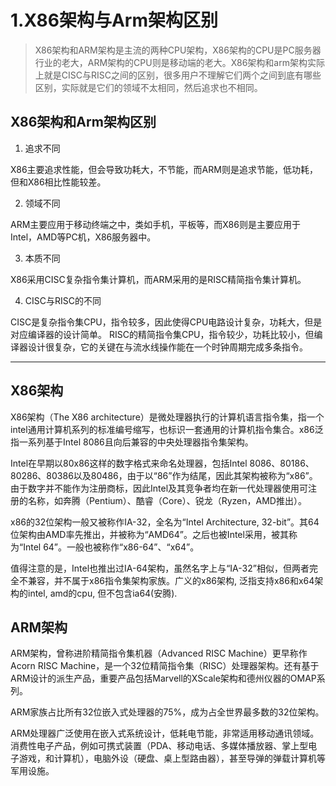 # 1.X86架构与Arm架构区别

> X86架构和ARM架构是主流的两种CPU架构，X86架构的CPU是PC服务器行业的老大，ARM架构的CPU则是移动端的老大。X86架构和arm架构实际上就是CISC与RISC之间的区别，很多用户不理解它们两个之间到底有哪些区别，实际就是它们的领域不太相同，然后追求也不相同。

## X86架构和Arm架构区别

1. 追求不同

X86主要追求性能，但会导致功耗大，不节能，而ARM则是追求节能，低功耗，但和X86相比性能较差。

2. 领域不同

ARM主要应用于移动终端之中，类如手机，平板等，而X86则是主要应用于Intel，AMD等PC机，X86服务器中。

3. 本质不同

X86采用CISC复杂指令集计算机，而ARM采用的是RISC精简指令集计算机。

4. CISC与RISC的不同

CISC是复杂指令集CPU，指令较多，因此使得CPU电路设计复杂，功耗大，但是对应编译器的设计简单。
RISC的精简指令集CPU，指令较少，功耗比较小，但编译器设计很复杂，它的关键在与流水线操作能在一个时钟周期完成多条指令。

---
## X86架构

X86架构（The X86 architecture）是微处理器执行的计算机语言指令集，指一个intel通用计算机系列的标准编号缩写，也标识一套通用的计算机指令集合。x86泛指一系列基于Intel 8086且向后兼容的中央处理器指令集架构。

Intel在早期以80x86这样的数字格式来命名处理器，包括Intel 8086、80186、80286、80386以及80486，由于以“86”作为结尾，因此其架构被称为“x86”。由于数字并不能作为注册商标，因此Intel及其竞争者均在新一代处理器使用可注册的名称，如奔腾（Pentium）、酷睿（Core）、锐龙（Ryzen，AMD推出）。

x86的32位架构一般又被称作IA-32，全名为“Intel Architecture, 32-bit”。其64位架构由AMD率先推出，并被称为“AMD64”。之后也被Intel采用，被其称为“Intel 64”。一般也被称作“x86-64”、“x64”。

值得注意的是，Intel也推出过IA-64架构，虽然名字上与“IA-32”相似，但两者完全不兼容，并不属于x86指令集架构家族。广义的x86架构, 泛指支持x86和x64架构的intel, amd的cpu, 但不包含ia64(安腾).

## ARM架构

ARM架构，曾称进阶精简指令集机器（Advanced RISC Machine）更早称作Acorn RISC Machine，是一个32位精简指令集（RISC）处理器架构。还有基于ARM设计的派生产品，重要产品包括Marvell的XScale架构和德州仪器的OMAP系列。

ARM家族占比所有32位嵌入式处理器的75%，成为占全世界最多数的32位架构。

ARM处理器广泛使用在嵌入式系统设计，低耗电节能，非常适用移动通讯领域。消费性电子产品，例如可携式装置（PDA、移动电话、多媒体播放器、掌上型电子游戏，和计算机），电脑外设（硬盘、桌上型路由器），甚至导弹的弹载计算机等军用设施。
